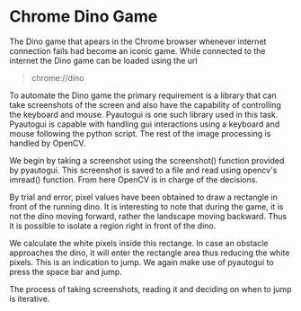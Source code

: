 # Chrome Dino Game

The Dino game that apears in the Chrome browser whenever internet connection fails had become an iconic game. While connected to the internet the Dino game can be loaded using the url

> chrome://dino

To automate the Dino game the primary requirement is a library that can take screenshots of the screen and also have the capability of controlling the keyboard and mouse. Pyautogui is one such library used in this task. Pyautogui is capable with handling gui interactions using a keyboard and mouse following the python script. The rest of the image processing is handled by OpenCV.

We begin by taking a screenshot using the screenshot() function provided by pyautogui. This screenshot is saved to a file and read using opencv's imread() function. From here OpenCV is in charge of the decisions. 

By trial and error, pixel values have been obtained to draw a rectangle in front of the running dino. It is interesting to note that during the game, it is not the dino moving forward, rather the landscape moving backward. Thus it is possible to isolate a region right in front of the dino.

We calculate the white pixels inside this rectange. In case an obstacle approaches the dino, it will enter the rectangle area thus reducing the white pixels. This is an indication to jump. We again make use of pyautogui to press the space bar and jump.

The process of taking screenshots, reading it and deciding on when to jump is iterative. 